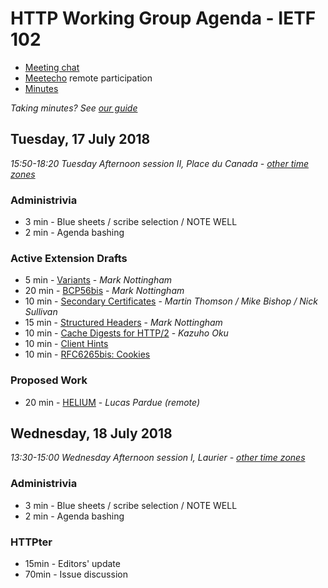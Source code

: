 # HTTP Working Group Agenda - IETF 102

* [Meeting chat](xmpp:httpbis@jabber.ietf.org?join)
* [Meetecho](http://www.meetecho.com/ietf102/httpbis) remote participation
* [Minutes](http://etherpad.tools.ietf.org:9000/p/ietf102httpbis)

*Taking minutes? See [our guide](https://github.com/httpwg/wiki/wiki/TakingMinutes)*


## Tuesday, 17 July 2018

_15:50-18:20	Tuesday Afternoon session II, Place du Canada - [other time zones](https://www.timeanddate.com/worldclock/fixedtime.html?msg=HTTP+WG+Meeting&iso=20180717T1550&p1=165&ah=2&am=30)_

### Administrivia

*  3 min - Blue sheets / scribe selection / NOTE WELL
*  2 min - Agenda bashing

### Active Extension Drafts

*  5 min - [Variants](https://tools.ietf.org/html/draft-ietf-httpbis-variants) - *Mark Nottingham*
* 20 min - [BCP56bis](https://tools.ietf.org/html/draft-ietf-httpbis-bcp56bis) - *Mark Nottingham*
* 10 min - [Secondary Certificates](https://tools.ietf.org/html/draft-ietf-httpbis-http2-secondary-certs) - *Martin Thomson / Mike Bishop / Nick Sullivan*
* 15 min - [Structured Headers](https://tools.ietf.org/html/draft-ietf-httpbis-header-structure) - *Mark Nottingham*
* 10 min - [Cache Digests for HTTP/2](https://tools.ietf.org/html/draft-ietf-httpbis-cache-digest) - *Kazuho Oku*
* 10 min - [Client Hints](https://tools.ietf.org/html/draft-ietf-httpbis-client-hints)
* 10 min - [RFC6265bis: Cookies](https://tools.ietf.org/html/draft-ietf-httpbis-rfc6265bis)

### Proposed Work

* 20 min - [HELIUM](http://tools.ietf.org/html/draft-schwartz-httpbis-helium) - *Lucas Pardue (remote)*


## Wednesday, 18 July 2018

_13:30-15:00	Wednesday Afternoon session I, Laurier - [other time zones](https://www.timeanddate.com/worldclock/fixedtime.html?msg=HTTP+WG+Meeting&iso=20180718T1330&p1=165&ah=1&am=30)_

### Administrivia

*  3 min - Blue sheets / scribe selection / NOTE WELL
*  2 min - Agenda bashing

### HTTPter

* 15min - Editors' update
* 70min - Issue discussion

